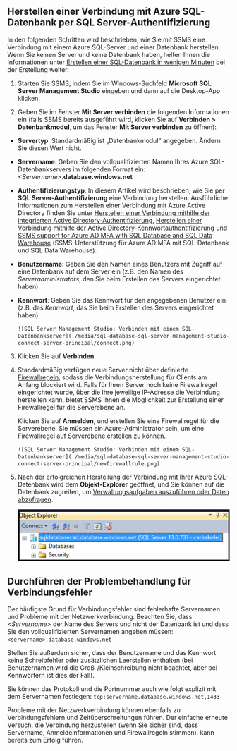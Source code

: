 

## Herstellen einer Verbindung mit Azure SQL-Datenbank per SQL Server-Authentifizierung

In den folgenden Schritten wird beschrieben, wie Sie mit SSMS eine Verbindung mit einem Azure SQL-Server und einer Datenbank herstellen. Wenn Sie keinen Server und keine Datenbank haben, helfen Ihnen die Informationen unter [Erstellen einer SQL-Datenbank in wenigen Minuten](../articles/sql-database/sql-database-get-started.md) bei der Erstellung weiter.


1. Starten Sie SSMS, indem Sie im Windows-Suchfeld **Microsoft SQL Server Management Studio** eingeben und dann auf die Desktop-App klicken.

2. Geben Sie im Fenster **Mit Server verbinden** die folgenden Informationen ein (falls SSMS bereits ausgeführt wird, klicken Sie auf **Verbinden > Datenbankmodul**, um das Fenster **Mit Server verbinden** zu öffnen):

 - **Servertyp**: Standardmäßig ist „Datenbankmodul“ angegeben. Ändern Sie diesen Wert nicht.
 - **Servername**: Geben Sie den vollqualifizierten Namen Ihres Azure SQL-Datenbankservers im folgenden Format ein: *&lt;Servername>*.**database.windows.net**
 - **Authentifizierungstyp**: In diesem Artikel wird beschrieben, wie Sie per **SQL Server-Authentifizierung** eine Verbindung herstellen. Ausführliche Informationen zum Herstellen einer Verbindung mit Azure Active Directory finden Sie unter [Herstellen einer Verbindung mithilfe der integrierten Active Directory-Authentifizierung](../articles/sql-database/sql-database-aad-authentication.md#connect-using-active-directory-integrated-authentication), [Herstellen einer Verbindung mithilfe der Active Directory-Kennwortauthentifizierung](../articles/sql-database/sql-database-aad-authentication.md#connect-using-active-directory-password-authentication) und [SSMS support for Azure AD MFA with SQL Database and SQL Data Warehouse](../articles/sql-database/sql-database-ssms-mfa-authentication.md) (SSMS-Unterstützung für Azure AD MFA mit SQL-Datenbank und SQL Data Warehouse).
 - **Benutzername**: Geben Sie den Namen eines Benutzers mit Zugriff auf eine Datenbank auf dem Server ein (z.B. den Namen des *Serveradministrators*, den Sie beim Erstellen des Servers eingerichtet haben).
 - **Kennwort**: Geben Sie das Kennwort für den angegebenen Benutzer ein (z.B. das *Kennwort*, das Sie beim Erstellen des Servers eingerichtet haben).
   
       ![SQL Server Management Studio: Verbinden mit einem SQL-Datenbankserver](./media/sql-database-sql-server-management-studio-connect-server-principal/connect.png)

3. Klicken Sie auf **Verbinden**.
 
4. Standardmäßig verfügen neue Server nicht über definierte [Firewallregeln](../articles/sql-database/sql-database-firewall-configure.md), sodass die Verbindungsherstellung für Clients am Anfang blockiert wird. Falls für Ihren Server noch keine Firewallregel eingerichtet wurde, über die Ihre jeweilige IP-Adresse die Verbindung herstellen kann, bietet SSMS Ihnen die Möglichkeit zur Erstellung einer Firewallregel für die Serverebene an.

    Klicken Sie auf **Anmelden**, und erstellen Sie eine Firewallregel für die Serverebene. Sie müssen ein Azure-Administrator sein, um eine Firewallregel auf Serverebene erstellen zu können.
 
       ![SQL Server Management Studio: Verbinden mit einem SQL-Datenbankserver](./media/sql-database-sql-server-management-studio-connect-server-principal/newfirewallrule.png)
 

5. Nach der erfolgreichen Herstellung der Verbindung mit Ihrer Azure SQL-Datenbank wird dem **Objekt-Explorer** geöffnet, und Sie können auf die Datenbank zugreifen, um [Verwaltungsaufgaben auszuführen oder Daten abzufragen](../articles/sql-database/sql-database-manage-azure-ssms.md).
 
     ![Neue Firewall auf Serverebene](./media/sql-database-sql-server-management-studio-connect-server-principal/connect-server-principal-5.png)
 
     
## Durchführen der Problembehandlung für Verbindungsfehler

Der häufigste Grund für Verbindungsfehler sind fehlerhafte Servernamen und Probleme mit der Netzwerkverbindung. Beachten Sie, dass <*Servername*> der Name des Servers und nicht der Datenbank ist und dass Sie den vollqualifizierten Servernamen angeben müssen: `<servername>.database.windows.net`

Stellen Sie außerdem sicher, dass der Benutzername und das Kennwort keine Schreibfehler oder zusätzlichen Leerstellen enthalten (bei Benutzernamen wird die Groß-/Kleinschreibung nicht beachtet, aber bei Kennwörtern ist dies der Fall).

Sie können das Protokoll und die Portnummer auch wie folgt explizit mit dem Servernamen festlegen: `tcp:servername.database.windows.net,1433`

Probleme mit der Netzwerkverbindung können ebenfalls zu Verbindungsfehlern und Zeitüberschreitungen führen. Der einfache erneute Versuch, die Verbindung herzustellen (wenn Sie sicher sind, dass Servername, Anmeldeinformationen und Firewallregeln stimmen), kann bereits zum Erfolg führen.

<!---HONumber=AcomDC_0824_2016-->